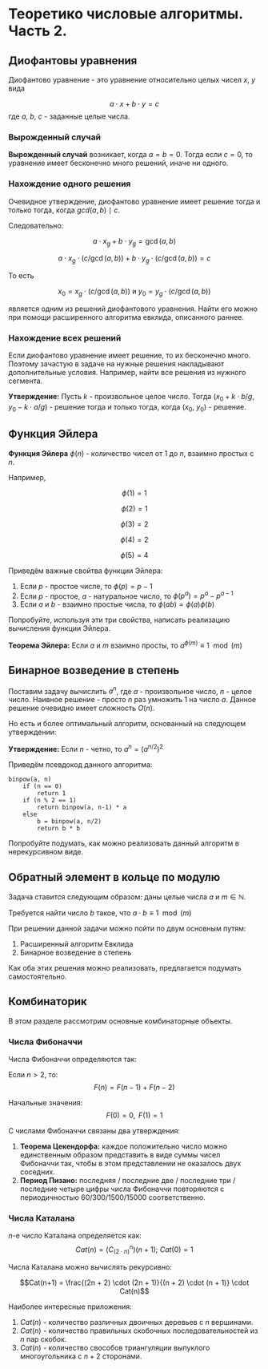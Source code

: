 # Теоретико числовые алгоритмы. Часть 2.

## Диофантовы уравнения

Диофантово уравнение - это уравнение относительно целых чисел $x$, $y$ вида

$$ a \cdot x + b \cdot y = c $$
где $a$, $b$, $c$ - заданные целые числа.

### Вырожденный случай

**Вырожденный случай** возникает, когда $a = b = 0$. Тогда если $c = 0$, то
уравнение имеет бесконечно много решений, иначе ни одного.

### Нахождение одного решения

Очевидное утверждение, диофантово уравнение имеет решение тогда и только тогда,
когда $gcd(a, b)$ $\mid$ $c$. 

Следовательно: 

$$
a \cdot x_g + b \cdot y_g = \gcd(a, b)
$$

$$
a \cdot x_g \cdot (c / \gcd(a, b)) + b \cdot y_g \cdot (c / \gcd(a, b)) = c
$$

То есть 

$$
x_0 = x_g \cdot (c / \gcd(a, b)) \text{ и } y_0 = y_g \cdot (c / \gcd(a, b))
$$

является одним из решений диофантового уравнения. Найти его можно при помощи
расширенного алгоритма евклида, описанного раннее.

### Нахождение всех решений

Если диофантово уравнение имеет решение, то их бесконечно много. Поэтому
зачастую в задаче на нужные решения накладывают дополнительные условия.
Например, найти все решения из нужного сегмента.

**Утверждение:** Пусть $k$ - произвольное целое число. Тогда $(x_0 + k \cdot
b / g$, $y_0 - k \cdot a / g)$ - решение тогда и только тогда, когда
$(x_0,$ $y_0)$ - решение. 

## Функция Эйлера

**Функция Эйлера** $\phi(n)$ - количество чисел от 1 до $n$, взаимно простых с
$n$. 

Например, 

$$\phi(1) = 1$$

$$\phi(2) = 1$$

$$\phi(3) = 2$$

$$\phi(4) = 2$$ 

$$\phi(5) = 4$$

Приведём важные свойтва функции Эйлера:

1. Если $p$ - простое числе, то $\phi(p) = p - 1$
2. Если $p$ - простое, $a$ - натуральное число, то $\phi(p^a) = p^a - p^{a-1}$
3. Если $a$ и $b$ - взаимно простые числа, то $\phi(ab) = \phi(a)\phi(b)$

Попробуйте, используя эти три свойства, написать реализацию вычисления функции
Эйлера.

**Теорема Эйлера:** Если $a$ и $m$ взаимно просты, то $a^{\phi(m)} \equiv 1
\mod(m)$

## Бинарное возведение в степень

Поставим задачу вычислить $a^n$, где $a$ - произвольное число, $n$ - целое число.
Наивное решение - просто $n$ раз умножить 1 на число $a$. Данное решение очевидно
имеет сложность $O(n)$. 

Но есть и более оптимальный алгоритм, основанный на следующем утверждении:

**Утверждение:** Если $n$ - четно, то $a^n = (a^{n/2})^2$

Приведём псевдокод данного алгоритма:

```
binpow(a, n)
    if (n == 0)
        return 1
    if (n % 2 == 1)
        return binpow(a, n-1) * a
    else 
        b = binpow(a, n/2)
        return b * b
```

Попробуйте подумать, как можно реализовать данный алгоритм в нерекурсивном виде.

## Обратный элемент в кольце по модулю

Задача ставится следующим образом: даны целые числа $a$ и $m \in \mathbb{N}$.

Требуется найти число $b$ такое, что $a \cdot b \equiv 1 \mod(m)$

При решении данной задачи можно пойти по двум основным путям:

1. Расширенный алгоритм Евклида
2. Бинарное возведение в степень

Как оба этих решения можно реализовать, предлагается подумать самостоятельно.

## Комбинаторик

В этом разделе рассмотрим основные комбинаторные объекты. 

### Числа Фибоначчи

Числа Фибоначчи определяются так: 

Если $n > 2$, то: 
$$
F(n) = F(n-1) + F(n-2)
$$

Начальные значения:
$$
F(0) = 0, \text{ } F(1) = 1
$$

С числами Фибоначчи связаны два утверждения: 

1. **Теорема Цекендорфа:** каждое положительно число можно единственным образом
   представить в виде суммы чисел Фибоначчи так, чтобы в этом представлении не
   оказалось двух соседних.
2. **Период Пизано:** последняя / последние две / последние три / последние
   четыре цифры числа Фибоначчи повторяются с периодичностью 60/300/1500/15000
   соответственно.  

### Числа Каталана

$n$-е число Каталана определяется как: 
$$Cat(n) = (C^{n}_{(2 \cdot n)})(n+1) \text{; } Cat(0) = 1$$

Числа Каталана можно вычислять рекурсивно: 

$$Cat(n+1) = \frac{(2n + 2) \cdot (2n + 1)}{(n + 2) \cdot (n + 1)} \cdot Cat(n)$$

Наиболее интересные приложения: 

1. $Cat(n)$ - количество различных двоичных деревьев с $n$ вершинами.
2. $Cat(n)$ - количество правильных скобочных последовательностей из $n$ пар
   скобок.
3. $Cat(n)$ - количество свособов триангуляции выпуклого многоугольника с $n + 2$ сторонами.

